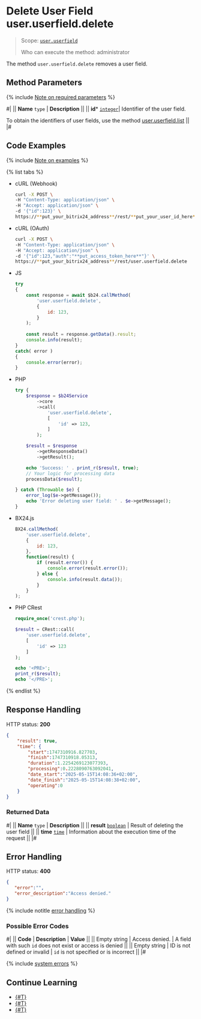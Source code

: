 # Delete User Field user.userfield.delete

> Scope: [`user.userfield`](../../scopes/permissions.md)
>
> Who can execute the method: administrator

The method `user.userfield.delete` removes a user field.

## Method Parameters

{% include [Note on required parameters](../../../_includes/required.md) %}

#|
|| **Name**
`type` | **Description** ||
|| **id*** 
[`integer`](../../data-types.md)| Identifier of the user field.

To obtain the identifiers of user fields, use the method [user.userfield.list](./user-userfield-list.md)
 ||
|#

## Code Examples

{% include [Note on examples](../../../_includes/examples.md) %}

{% list tabs %}

- cURL (Webhook)

    ```bash
    curl -X POST \
    -H "Content-Type: application/json" \
    -H "Accept: application/json" \
    -d '{"id":123}' \
    https://**put_your_bitrix24_address**/rest/**put_your_user_id_here**/**put_your_webhook_here**/user.userfield.delete
    ```

- cURL (OAuth)

    ```bash
    curl -X POST \
    -H "Content-Type: application/json" \
    -H "Accept: application/json" \
    -d '{"id":123,"auth":"**put_access_token_here**"}' \
    https://**put_your_bitrix24_address**/rest/user.userfield.delete
    ```

- JS

    ```js
    try
    {
    	const response = await $b24.callMethod(
    		'user.userfield.delete',
    		{
    			id: 123,
    		}
    	);
    	
    	const result = response.getData().result;
    	console.info(result);
    }
    catch( error )
    {
    	console.error(error);
    }
    ```

- PHP

    ```php
    try {
        $response = $b24Service
            ->core
            ->call(
                'user.userfield.delete',
                [
                    'id' => 123,
                ]
            );
    
        $result = $response
            ->getResponseData()
            ->getResult();
    
        echo 'Success: ' . print_r($result, true);
        // Your logic for processing data
        processData($result);
    
    } catch (Throwable $e) {
        error_log($e->getMessage());
        echo 'Error deleting user field: ' . $e->getMessage();
    }
    ```

- BX24.js

    ```js
    BX24.callMethod(
        'user.userfield.delete',
        {
            id: 123,
        },
        function(result) {
            if (result.error()) {
                console.error(result.error());
            } else {
                console.info(result.data());
            }
        }
    );
    ```

- PHP CRest

    ```php
    require_once('crest.php');

    $result = CRest::call(
        'user.userfield.delete',
        [
            'id' => 123
        ]
    );

    echo '<PRE>';
    print_r($result);
    echo '</PRE>';
    ```

{% endlist %}

## Response Handling

HTTP status: **200**

```json
{
    "result": true,
    "time": {
        "start":1747310916.827703,
        "finish":1747310918.05313,
        "duration":1.2254269123077393,
        "processing":0.2228090763092041,
        "date_start":"2025-05-15T14:08:36+02:00",
        "date_finish":"2025-05-15T14:08:38+02:00",
        "operating":0
    }
}
```

### Returned Data

#|
|| **Name**
`type` | **Description** ||
|| **result**
[`boolean`](../../data-types.md) | Result of deleting the user field ||
|| **time**
[`time`](../../data-types.md#time) | Information about the execution time of the request ||
|#

## Error Handling

HTTP status: **400**

```json
{	
   "error":"",
   "error_description":"Access denied."
}
```

{% include notitle [error handling](../../../_includes/error-info.md) %}

### Possible Error Codes

#|
|| **Code** | **Description** | **Value** ||
|| Empty string | Access denied. | A field with such `id` does not exist or access is denied ||
|| Empty string | ID is not defined or invalid | `id` is not specified or is incorrect ||
|#

{% include [system errors](../../../_includes/system-errors.md) %}

## Continue Learning 

- [{#T}](./user-userfield-add.md)
- [{#T}](./user-userfield-update.md)
- [{#T}](./user-userfield-list.md)